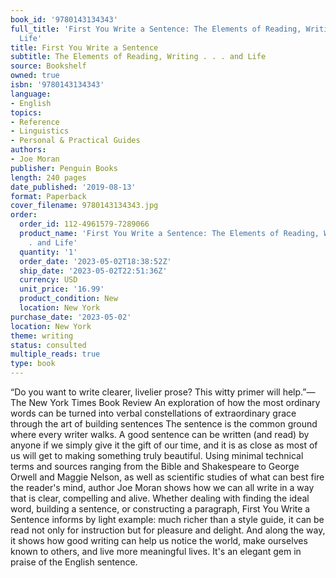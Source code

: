 ```yaml
---
book_id: '9780143134343'
full_title: 'First You Write a Sentence: The Elements of Reading, Writing . . . and
  Life'
title: First You Write a Sentence
subtitle: The Elements of Reading, Writing . . . and Life
source: Bookshelf
owned: true
isbn: '9780143134343'
language:
- English
topics:
- Reference
- Linguistics
- Personal & Practical Guides
authors:
- Joe Moran
publisher: Penguin Books
length: 240 pages
date_published: '2019-08-13'
format: Paperback
cover_filename: 9780143134343.jpg
order:
  order_id: 112-4961579-7289066
  product_name: 'First You Write a Sentence: The Elements of Reading, Writing . .
    . and Life'
  quantity: '1'
  order_date: '2023-05-02T18:38:52Z'
  ship_date: '2023-05-02T22:51:36Z'
  currency: USD
  unit_price: '16.99'
  product_condition: New
  location: New York
purchase_date: '2023-05-02'
location: New York
theme: writing
status: consulted
multiple_reads: true
type: book
---
```

“Do you want to write clearer, livelier prose? This witty primer will help.”—The New York Times Book Review
An exploration of how the most ordinary words can be turned into verbal constellations of extraordinary grace through the art of building sentences
The sentence is the common ground where every writer walks. A good sentence can be written (and read) by anyone if we simply give it the gift of our time, and it is as close as most of us will get to making something truly beautiful. Using minimal technical terms and sources ranging from the Bible and Shakespeare to George Orwell and Maggie Nelson, as well as scientific studies of what can best fire the reader's mind, author Joe Moran shows how we can all write in a way that is clear, compelling and alive.
Whether dealing with finding the ideal word, building a sentence, or constructing a paragraph, First You Write a Sentence informs by light example: much richer than a style guide, it can be read not only for instruction but for pleasure and delight. And along the way, it shows how good writing can help us notice the world, make ourselves known to others, and live more meaningful lives. It's an elegant gem in praise of the English sentence.
